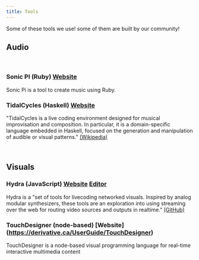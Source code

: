 ```yaml
---
title: Tools
---
```


Some of these tools we use! some of them are built by our community!

## Audio

<br/>

### Sonic PI (Ruby) [Website](https://sonic-pi.net/)

Sonic Pi is a tool to create music using Ruby.

### TidalCycles (Haskell) [Website](https://tidalcycles.org/index.php/Welcome)

"TidalCycles is a live coding environment designed for musical improvisation and composition. In particular, it is a domain-specific language embedded in Haskell, focused on the generation and manipulation of audible or visual patterns." [(Wikipedia)](https://en.m.wikipedia.org/wiki/TidalCycles)

<br/>

## Visuals

### Hydra (JavaScript) [Website](https://github.com/ojack/hydra) [Editor](https://hydra-editor.glitch.me)

Hydra is a "set of tools for livecoding networked visuals. Inspired by analog modular synthesizers, these tools are an exploration into using streaming over the web for routing video sources and outputs in realtime." [(GitHub)](https://github.com/ojack/hydra)


### TouchDesigner (node-based) [Website] (https://derivative.ca/UserGuide/TouchDesigner)

TouchDesigner is a node-based visual programming language for real-time interactive multimedia content
